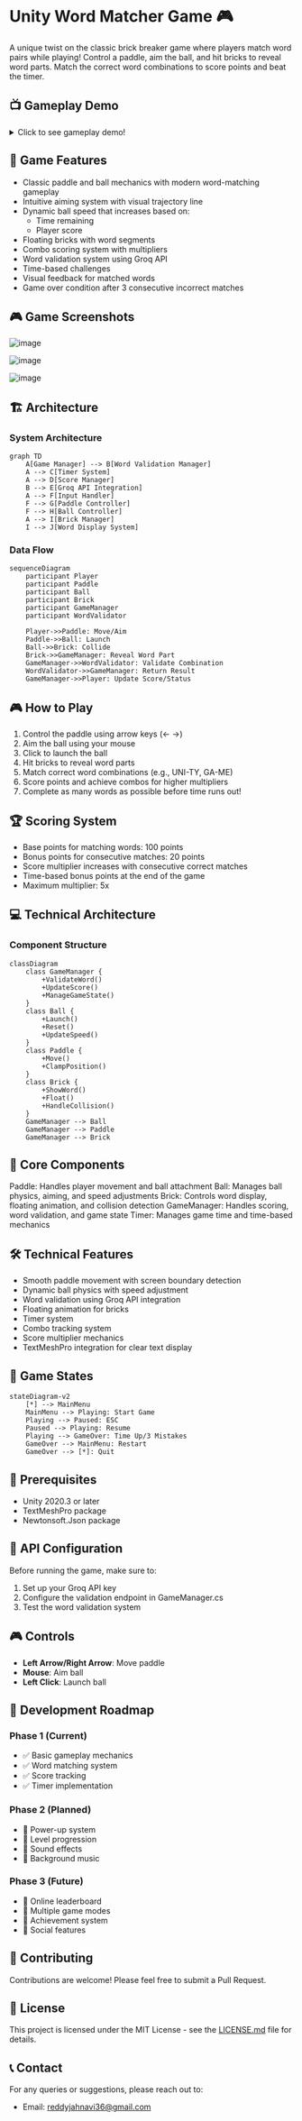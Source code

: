 
# Unity Word Matcher Game 🎮

A unique twist on the classic brick breaker game where players match word pairs while playing! Control a paddle, aim the ball, and hit bricks to reveal word parts. Match the correct word combinations to score points and beat the timer.


## 📺 Gameplay Demo
<!-- Add your gameplay video here -->
<details>
<summary>Click to see gameplay demo!</summary>

[![Gameplay Video](path_to_video_thumbnail.png)](path_to_your_video)
</details>

## 🎯 Game Features

- Classic paddle and ball mechanics with modern word-matching gameplay
- Intuitive aiming system with visual trajectory line
- Dynamic ball speed that increases based on:
  - Time remaining
  - Player score
- Floating bricks with word segments
- Combo scoring system with multipliers
- Word validation system using Groq API
- Time-based challenges
- Visual feedback for matched words
- Game over condition after 3 consecutive incorrect matches

## 🎮 Game Screenshots
![image](https://github.com/user-attachments/assets/b64fe1a6-6ad4-4e5e-865d-ee9745701ed0)

![image](https://github.com/user-attachments/assets/43299d87-b2bc-47d2-96fb-2f2580b94d1d)

![image](https://github.com/user-attachments/assets/2d11b914-bed0-43cd-babc-077f1d7d610e)


## 🏗️ Architecture

### System Architecture
```mermaid
graph TD
    A[Game Manager] --> B[Word Validation Manager]
    A --> C[Timer System]
    A --> D[Score Manager]
    B --> E[Groq API Integration]
    A --> F[Input Handler]
    F --> G[Paddle Controller]
    F --> H[Ball Controller]
    A --> I[Brick Manager]
    I --> J[Word Display System]
```

### Data Flow
```mermaid
sequenceDiagram
    participant Player
    participant Paddle
    participant Ball
    participant Brick
    participant GameManager
    participant WordValidator

    Player->>Paddle: Move/Aim
    Paddle->>Ball: Launch
    Ball->>Brick: Collide
    Brick->>GameManager: Reveal Word Part
    GameManager->>WordValidator: Validate Combination
    WordValidator->>GameManager: Return Result
    GameManager->>Player: Update Score/Status
```

## 🎮 How to Play

1. Control the paddle using arrow keys (← →)
2. Aim the ball using your mouse
3. Click to launch the ball
4. Hit bricks to reveal word parts
5. Match correct word combinations (e.g., UNI-TY, GA-ME)
6. Score points and achieve combos for higher multipliers
7. Complete as many words as possible before time runs out!

## 🏆 Scoring System

- Base points for matching words: 100 points
- Bonus points for consecutive matches: 20 points
- Score multiplier increases with consecutive correct matches
- Time-based bonus points at the end of the game
- Maximum multiplier: 5x

## 💻 Technical Architecture

### Component Structure
```mermaid
classDiagram
    class GameManager {
        +ValidateWord()
        +UpdateScore()
        +ManageGameState()
    }
    class Ball {
        +Launch()
        +Reset()
        +UpdateSpeed()
    }
    class Paddle {
        +Move()
        +ClampPosition()
    }
    class Brick {
        +ShowWord()
        +Float()
        +HandleCollision()
    }
    GameManager --> Ball
    GameManager --> Paddle
    GameManager --> Brick
```

## 🔧 Core Components

Paddle: Handles player movement and ball attachment
Ball: Manages ball physics, aiming, and speed adjustments
Brick: Controls word display, floating animation, and collision detection
GameManager: Handles scoring, word validation, and game state
Timer: Manages game time and time-based mechanics

## 🛠️ Technical Features

- Smooth paddle movement with screen boundary detection
- Dynamic ball physics with speed adjustment
- Word validation using Groq API integration
- Floating animation for bricks
- Timer system
- Combo tracking system
- Score multiplier mechanics
- TextMeshPro integration for clear text display

## 🔄 Game States
```mermaid
stateDiagram-v2
    [*] --> MainMenu
    MainMenu --> Playing: Start Game
    Playing --> Paused: ESC
    Paused --> Playing: Resume
    Playing --> GameOver: Time Up/3 Mistakes
    GameOver --> MainMenu: Restart
    GameOver --> [*]: Quit
```

## 📝 Prerequisites

- Unity 2020.3 or later
- TextMeshPro package
- Newtonsoft.Json package

## 🔑 API Configuration

Before running the game, make sure to:
1. Set up your Groq API key
2. Configure the validation endpoint in GameManager.cs
3. Test the word validation system

## 🎮 Controls

- **Left Arrow/Right Arrow**: Move paddle
- **Mouse**: Aim ball
- **Left Click**: Launch ball

## 🎯 Development Roadmap

### Phase 1 (Current)
- ✅ Basic gameplay mechanics
- ✅ Word matching system
- ✅ Score tracking
- ✅ Timer implementation

### Phase 2 (Planned)
- 🔲 Power-up system
- 🔲 Level progression
- 🔲 Sound effects
- 🔲 Background music

### Phase 3 (Future)
- 🔲 Online leaderboard
- 🔲 Multiple game modes
- 🔲 Achievement system
- 🔲 Social features

## 🤝 Contributing

Contributions are welcome! Please feel free to submit a Pull Request.

## 📄 License

This project is licensed under the MIT License - see the [LICENSE.md](LICENSE.md) file for details.


## 📞 Contact

For any queries or suggestions, please reach out to:
- Email: reddyjahnavi36@gmail.com
